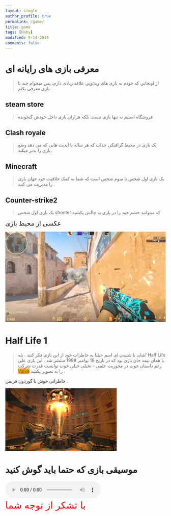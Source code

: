 ```yaml
---
layout: single
author_profile: true
permalink: /game/
title: game
tags: [Hoby]
modified: 9-14-2019
comments: false
---
```


# معرفی بازی های رایانه ای
> از اونجایی که خودم به بازی های ویدئویی علاقه زیادی دارم، پس میخوام چند تا بازی معرفی بکنم


## steam store
> فروشگاه استیم نه تنها بازی نیست بلکه هزاران بازی  داخل خودش گنجونده


## Clash royale
> یک بازی در محیط گرافیکی جذاب که هر ساله با آپدیت هایی که می دهد وضع بازی را بدتر میکند.

## Minecraft
> یک بازی اول شخص تا سوم شخص است که شما به کمک خلاقیت خود جهان بازی را مدیریت می کنید .


## Counter-strike2
>یک بازی اول شخص shooter که میتوانید خشم خود را در بازی به چالش بکشید

<div style = "text-align : left ; font-size : 20px ;"> عکسی از محیط بازی</div>

![cs2](./assets/images/cs2.PNG)

# Half Life 1
>شاید با شنیدن ای اسم خیلیا به خاطرات خود از این بازی فکر کنند . بله!  Half Life  یا همان نیمه جان
بازی بود که در تاریخ 19 نوامبر 1998  منتشر شد .
این بازی علی رغم داستان خوب در محوریت علمی - تخیلی خیلی خوب توانست  قدرت شرکت <span style ="background-color : orange ;">Valve</span> را به تصویر بکشد .

 خاطراتی خوش با گوردون فریمن .



  <img src="./assets/images/black-messa.webp" width="350" />


# موسیقی بازی که حتما باید گوش کنید
<audio controls>
  <source src="./assets/audio/adrenaline_horror_halflife1.mp3" type="audio/mp3">
  <source src="./assets/audio/adrenaline_horror_halflife1.ogg" type="audio/ogg">
</audio>

<div style="text-align : left ; font-size : 30px ; color : red ;"> با تشکر از توجه شما </div>

